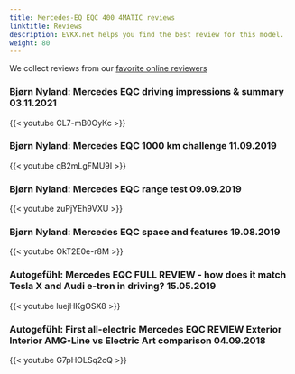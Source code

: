 ```yaml
---
title: Mercedes-EQ EQC 400 4MATIC reviews
linktitle: Reviews
description: EVKX.net helps you find the best review for this model. 
weight: 80
---
```

We collect reviews from our [favorite online reviewers](/guides/evreviewers/)

### Bjørn Nyland: Mercedes EQC driving impressions & summary 03.11.2021

{{< youtube CL7-mB0OyKc >}}
### Bjørn Nyland: Mercedes EQC 1000 km challenge 11.09.2019

{{< youtube qB2mLgFMU9I >}}
### Bjørn Nyland: Mercedes EQC range test 09.09.2019

{{< youtube zuPjYEh9VXU >}}
### Bjørn Nyland: Mercedes EQC space and features 19.08.2019

{{< youtube OkT2E0e-r8M >}}
### Autogefühl: Mercedes EQC FULL REVIEW - how does it match Tesla X and Audi e-tron in driving? 15.05.2019

{{< youtube luejHKgOSX8 >}}
### Autogefühl: First all-electric Mercedes EQC REVIEW Exterior Interior AMG-Line vs Electric Art comparison 04.09.2018

{{< youtube G7pHOLSq2cQ >}}
